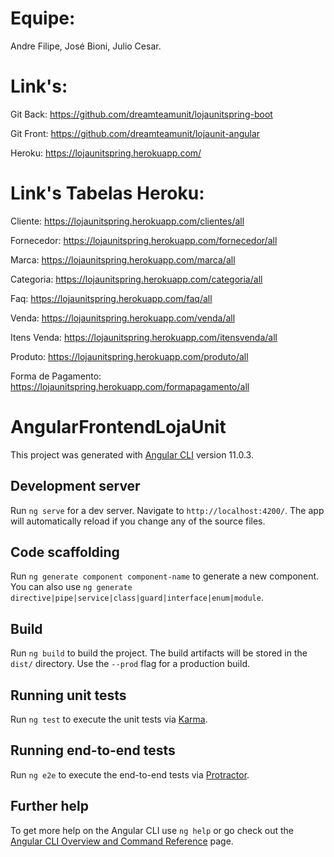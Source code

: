 # Equipe:
  Andre Filipe, José Bioni, Julio Cesar.
  
# Link's: 
  Git Back: https://github.com/dreamteamunit/lojaunitspring-boot
  
  Git Front: https://github.com/dreamteamunit/lojaunit-angular
  
  Heroku: https://lojaunitspring.herokuapp.com/
 
# Link's Tabelas Heroku:

  Cliente: https://lojaunitspring.herokuapp.com/clientes/all
  
  Fornecedor: https://lojaunitspring.herokuapp.com/fornecedor/all
  
  Marca: https://lojaunitspring.herokuapp.com/marca/all
  
  Categoria: https://lojaunitspring.herokuapp.com/categoria/all
  
  Faq: https://lojaunitspring.herokuapp.com/faq/all
  
  Venda: https://lojaunitspring.herokuapp.com/venda/all
  
  Itens Venda: https://lojaunitspring.herokuapp.com/itensvenda/all
  
  Produto: https://lojaunitspring.herokuapp.com/produto/all
  
  Forma de Pagamento: https://lojaunitspring.herokuapp.com/formapagamento/all


# AngularFrontendLojaUnit

This project was generated with [Angular CLI](https://github.com/angular/angular-cli) version 11.0.3.

## Development server

Run `ng serve` for a dev server. Navigate to `http://localhost:4200/`. The app will automatically reload if you change any of the source files.

## Code scaffolding

Run `ng generate component component-name` to generate a new component. You can also use `ng generate directive|pipe|service|class|guard|interface|enum|module`.

## Build

Run `ng build` to build the project. The build artifacts will be stored in the `dist/` directory. Use the `--prod` flag for a production build.

## Running unit tests

Run `ng test` to execute the unit tests via [Karma](https://karma-runner.github.io).

## Running end-to-end tests

Run `ng e2e` to execute the end-to-end tests via [Protractor](http://www.protractortest.org/).

## Further help

To get more help on the Angular CLI use `ng help` or go check out the [Angular CLI Overview and Command Reference](https://angular.io/cli) page.
